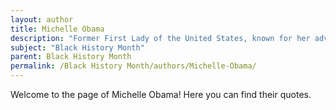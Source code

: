 ```yaml
---
layout: author
title: Michelle Obama
description: "Former First Lady of the United States, known for her advocacy for education and health, who has addressed the significance of Black history in her public engagements."
subject: "Black History Month"
parent: Black History Month
permalink: /Black History Month/authors/Michelle-Obama/
---
```


Welcome to the page of Michelle Obama! Here you can find their quotes.
